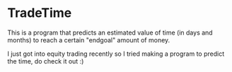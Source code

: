 # TradeTime

This is a program that predicts an estimated value of time (in days and months) to reach a certain "endgoal" amount of money.

I just got into equity trading recently so I tried making a program to predict the time, do check it out :) 
